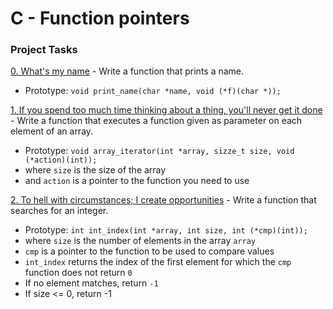 # C - Function pointers

### Project Tasks
[0. What's my name](./0-print_name.c) - Write a function that prints a name.
- Prototype: `void print_name(char *name, void (*f)(char *));`

[1. If you spend too much time thinking about a thing, you'll never get it done](./1-array_iterator.c) - Write a function that executes a function given as parameter on each element of an array.
- Prototype: `void array_iterator(int *array, sizze_t size, void (*action)(int));`
- where `size` is the size of the array
- and `action` is a pointer to the function you need to use

[2. To hell with circumstances; I create opportunities](./2-int_index.c) - Write a function that searches for an integer.
- Prototype: `int int_index(int *array, int size, int (*cmp)(int));`
- where `size` is the number of elements in the array `array`
- `cmp` is a pointer to the function to be used to compare values
- `int_index` returns the index of the first element for which the `cmp` function does not return `0`
- If no element matches, return `-1`
- If size <= 0, return -1


